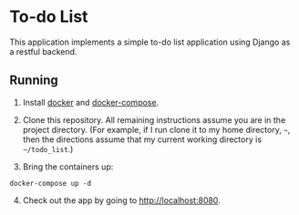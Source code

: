 # To-do List

This application implements a simple to-do list application
using Django as a restful backend.

## Running

1. Install [docker](https://docs.docker.com/install/)
   and [docker-compose](https://docs.docker.com/compose/install/).

2. Clone this repository.  All remaining instructions assume you are in the
   project directory. (For example, if I run clone it to my home directory,
   `~`, then the directions assume that my current working directory is
   `~/todo_list`.)

3. Bring the containers up:

```
docker-compose up -d
```

4. Check out the app by going to [http://localhost:8080](http://localhost:8080).
